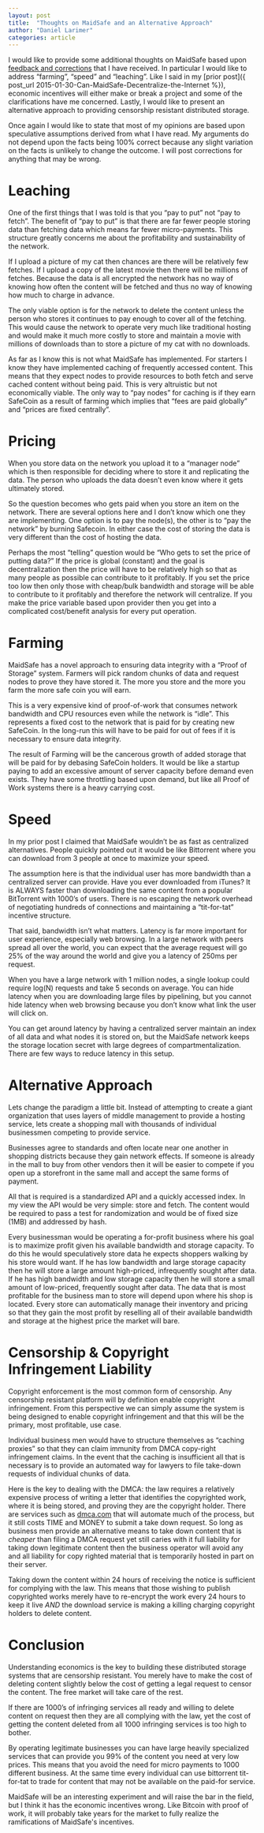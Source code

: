 ```yaml
---
layout: post
title:  "Thoughts on MaidSafe and an Alternative Approach" 
author: "Daniel Larimer"
categories: article 
---
```

I would like to provide some additional thoughts on MaidSafe based upon [feedback and corrections](https://www.maidsafe.org/t/bytemater-bitshares-daniel-larimer-opinion-on-maidsafe/2902/6) that I have received.   In particular I would like to address “farming”, “speed” and “leaching”.  Like I said in my [prior post]({ post_url 2015-01-30-Can-MaidSafe-Decentralize-the-Internet %}), economic incentives will either make or break a project and some of the clarifications have me concerned.  Lastly, I would like to present an alternative approach to providing censorship resistant distributed storage.  

Once again I would like to state that most of my opinions are based upon speculative assumptions derived from what I have read.  My arguments do not depend upon the facts being 100% correct because any slight variation on the facts is unlikely to change the outcome.  I will post corrections for anything that may be wrong.   

# Leaching 

One of the first things that I was told is that you “pay to put” not “pay to fetch”.   The benefit of “pay to put” is that there are far fewer people storing data than fetching data which means far fewer micro-payments.   This structure greatly concerns me about the profitability and sustainability of the network.   

If I upload a picture of my cat then chances are there will be relatively few fetches.  If I upload a copy of the latest movie then there will be millions of fetches.   Because the data is all encrypted the network has no way of knowing how often the content will be fetched and thus no way of knowing how much to charge in advance.   

The only viable option is for the network to delete the content unless the person who stores it continues to pay enough to cover all of the fetching.  This would cause the network to operate very much like traditional hosting and would make it much more costly to store and maintain a movie with millions of downloads than to store a picture of my cat with no downloads.   

As far as I know this is not what MaidSafe has implemented.   For starters I know they have implemented caching of frequently accessed content.  This means that they expect nodes to provide resources to both fetch and serve cached content without being paid.   This is very altruistic but not economically viable.    The only way to “pay nodes” for caching is if they earn SafeCoin as a result of farming which implies that “fees are paid globally” and “prices are fixed centrally”.     

# Pricing 
When you store data on the network you upload it to a “manager node” which is then responsible for deciding where to store it and replicating the data.  The person who uploads the data doesn’t even know where it gets ultimately stored.    

So the question becomes who gets paid when you store an item on the network.  There are several options here and I don’t know which one they are implementing.   One option is to pay the node(s), the other is to “pay the network” by burning Safecoin.   In either case the cost of storing the data is very different than the cost of hosting the data.  

Perhaps the most “telling” question would be “Who gets to set the price of putting data?”   If the price is global (constant) and the goal is decentralization then the price will have to be relatively high so that as many people as possible can contribute to it profitably.  If you set the price too low then only those with cheap/bulk bandwidth and storage will be able to contribute to it profitably and therefore the network will centralize.    If you make the price variable based upon provider then you get into a complicated cost/benefit analysis for every put operation. 

# Farming 

MaidSafe has a novel approach to ensuring data integrity with a “Proof of Storage” system.  Farmers will pick random chunks of data and request nodes to prove they have stored it.   The more you store and the more you farm the more safe coin you will earn.   

This is a very expensive kind of proof-of-work that consumes network bandwidth and CPU resources even while the network is “idle”.  This represents a fixed cost to the network that is paid for by creating new SafeCoin.   In the long-run this will have to be paid for out of fees if it is necessary to ensure data integrity.  

The result of Farming will be the cancerous growth of added storage that will be paid for by debasing SafeCoin holders.   It would be like a startup paying to add an excessive amount of server capacity before demand even exists.   They have some throttling based upon demand, but like all Proof of Work systems there is a heavy carrying cost.  

# Speed 

In my prior post I claimed that MaidSafe wouldn’t be as fast as centralized alternatives.  People quickly pointed out it would be like Bittorrent where you can download from 3 people at once to maximize your speed.   

The assumption here is that the individual user has more bandwidth than a centralized server can provide.   Have you ever downloaded from iTunes?  It is ALWAYS faster than downloading the same content from a popular BitTorrent with 1000’s of users.  There is no escaping the network overhead of negotiating hundreds of connections and maintaining a “tit-for-tat” incentive structure. 

That said, bandwidth isn’t what matters.  Latency is far more important for user experience, especially web browsing.   In a large network with peers spread all over the world, you can expect that the average request will go 25% of the way around the world and give you a latency of 250ms per request.    

When you have a large network with 1 million nodes, a single lookup could require log(N) requests and take 5 seconds on average.   You can hide latency when you are downloading large files by pipelining, but you cannot hide latency when web browsing because you don’t know what link the user will click on.   

You can get around latency by having a centralized server maintain an index of all data and what nodes it is stored on, but the MaidSafe network keeps the storage location secret with large degrees of compartmentalization.   There are few ways to reduce latency in this setup.

# Alternative Approach 

Lets change the paradigm a little bit.  Instead of attempting to create a giant organization that uses layers of middle management to provide a hosting service, lets create a shopping mall with thousands of individual businessmen competing to provide service.   

Businesses agree to standards and often locate near one another in shopping districts because they gain network effects.  If someone is already in the mall to buy from other vendors then it will be easier to compete if you open up a storefront in the same mall and accept the same forms of payment.

All that is required is a standardized API and a quickly accessed index.  In my view the API would be very simple:  store and fetch.  The content would be required to pass a test for randomization and would be of fixed size (1MB) and addressed by hash.  

Every businessman would be operating a for-profit business where his goal is to maximize profit given his available bandwidth and storage capacity.   To do this he would speculatively store data he expects shoppers walking by his store would want.    If he has low bandwidth and large storage capacity then he will store a large amount high-priced, infrequently sought after data.  If he has high bandwidth and low storage capacity then he will store a small amount of low-priced, frequently sought after data.     The data that is most profitable for the business man to store will depend upon where his shop is located.    Every store can automatically manage their inventory and pricing so that they gain the most profit by reselling all of their available bandwidth and storage at the highest price the market will bare.

# Censorship & Copyright Infringement Liability 

Copyright enforcement is the most common form of censorship.  Any censorship resistant platform will by definition enable copyright infringement.  From this perspective we can simply assume the system is being designed to enable copyright infringement and that this will be the primary, most profitable, use case. 

Individual business men would have to structure themselves as “caching proxies” so that they can claim immunity from DMCA copy-right infringement claims.  In the event that the caching is insufficient all that is necessary is to provide an automated way for lawyers to file take-down requests of individual chunks of data.

Here is the key to dealing with the DMCA:  the law requires a relatively expensive process of writing a letter that identifies the copyrighted work, where it is being stored, and proving they are the copyright holder.    There are services such as [dmca.com](http://dmca.com) that will automate much of the process, but it still costs TIME and MONEY to submit a take down request.    So long as business men provide an alternative means to take down content that is *cheaper* than filing a DMCA request yet still caries with it full liability for taking down legitimate content then the business operator will avoid any and all liability for copy righted material that is temporarily hosted in part on their server.    

Taking down the content within 24 hours of receiving the notice is sufficient for complying with the law.  This means that those wishing to publish copyrighted works merely have to re-encrypt the work every 24 hours to keep it live *AND* the download service is making a killing charging copyright holders to delete content.    

# Conclusion 

Understanding economics is the key to building these distributed storage systems that are censorship resistant.   You merely have to make the cost of deleting content slightly below the cost of getting a legal request to censor the content.  The free market will take care of the rest.

If there are 1000’s of infringing services all ready and willing to delete content on request then they are all complying with the law, yet the cost of getting the content deleted from all 1000 infringing services is too high to bother. 

By operating legitimate businesses you can have large heavily specialized services that can provide you 99% of the content you need at very low prices.   This means that you avoid the need for micro payments to 1000 different business.  At the same time every individual can use bittorrent tit-for-tat to trade for content that may not be available on the paid-for service.  

MaidSafe will be an interesting experiment and will raise the bar in the field, but I think it has the economic incentives wrong.  Like Bitcoin with proof of work, it will probably take years for the market to fully realize the ramifications of MaidSafe's incentives.  


